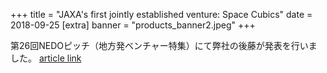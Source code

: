 +++
title = "JAXA's first jointly established venture: Space Cubics"
date = 2018-09-25
[extra]
banner = "products_banner2.jpeg"
+++

第26回NEDOピッチ（地方発ベンチャー特集）にて弊社の後藤が発表を行いました。 
[article link](https://www.youtube.com/watch?v=Zt_zESlPNQ4)  



